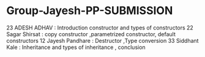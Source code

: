 # Group-Jayesh-PP-SUBMISSION
23 ADESH ADHAV   : Introduction constructor and types of constructors
22 Sagar Shirsat : copy constructor ,parametrized constructor, default constructors
12 Jayesh Pandhare : Destructor ,Type conversion
33 Siddhant Kale : Inheritance and types of inheritance , conclusion 
